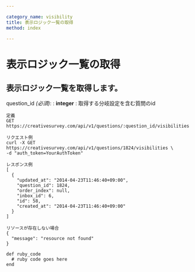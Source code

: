 ```yaml
---

category_name: visibility
title: 表示ロジック一覧の取得
method: index

---
```


# 表示ロジック一覧の取得

## 表示ロジック一覧を取得します。

question_id _(必須)_:
: __integer__
: 取得する分岐設定を含む質問のid

~~~
定義
GET https://creativesurvey.com/api/v1/questions/:question_id/visibilities

リクエスト例
curl -X GET https://creativesurvey.com/api/v1/questions/1824/visibilities \
-d "auth_token=YourAuthToken"

レスポンス例
[
  {
    "updated_at": "2014-04-23T11:46:40+09:00",
    "question_id": 1824,
    "order_index": null,
    "inbox_id": 6,
    "id": 58,
    "created_at": "2014-04-23T11:46:40+09:00"
  }
]

リソースが存在しない場合
{
  "message": "resource not found"
}
~~~

~~~
def ruby_code
  # ruby code goes here
end
~~~

